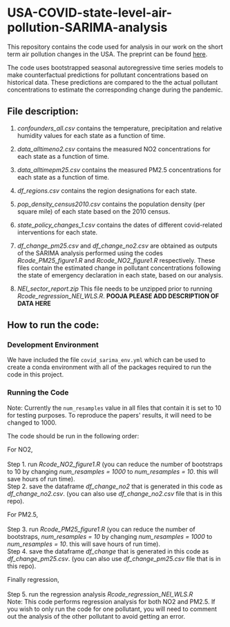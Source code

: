 # USA-COVID-state-level-air-pollution-SARIMA-analysis

This repository contains the code used for analysis in our work on the short term air pollution changes in the USA. The preprint can be found [here](https://www.medrxiv.org/content/10.1101/2020.08.04.20168237v2.full.pdf).

The code uses bootstrapped seasonal autoregressive time series models to make counterfactual predictions for pollutant concentrations based on historical data. These predictions are compared to the the actual pollutant concentrations to estimate the corresponding change during the pandemic.

## File description:

1. *confounders_all.csv* contains the temperature, precipitation and relative humidity values for each state as a function of time. 

2. *data_alltimeno2.csv*  contains the measured NO2 concentrations for each state as a function of time.

3. *data_alltimepm25.csv*  contains the measured PM2.5 concentrations for each state as a function of time.  

4. *df_regions.csv*  contains the region designations for each state. 

5. *pop_density_census2010.csv* contains the population density (per square mile) of each state based on the 2010 census. 

6. *state_policy_changes_1.csv* contains the dates of different covid-related interventions for each state.

7. *df_change_pm25.csv* and *df_change_no2.csv* are obtained as outputs of the SARIMA analysis performed using the codes *Rcode_PM25_figure1.R*  and *Rcode_NO2_figure1.R* respectively. These files contain the estimated change in pollutant concentrations following the state of emergency declaration in each state, based on our analysis.

8. *NEI_sector_report.zip* This file needs to be unzipped prior to running *Rcode_regression_NEI_WLS.R*. **POOJA PLEASE ADD DESCRIPTION OF DATA HERE**

## How to run the code:

### Development Environment

We have included the file `covid_sarima_env.yml` which can be used to create a conda environment with all of the packages required to run the code in this project. 

### Running the Code

Note: Currently the `num_resamples` value in all files that contain it is set to 10 for testing purposes. To reproduce the papers' results, it will need to be changed to 1000.

The code should be run in the following order:

For NO2,<br />
<br />
Step 1. run *Rcode_NO2_figure1.R* (you can reduce the number of bootstraps to 10 by changing *num_resamples = 1000* to *num_resamples = 10*. this will save hours of run time).<br />
Step 2. save the dataframe *df_change_no2* that is generated in this code as *df_change_no2.csv*. (you can also use *df_change_no2.csv* file that is in this repo).<br />

For PM2.5,<br />
<br />
Step 3. run *Rcode_PM25_figure1.R* (you can reduce the number of bootstraps, *num_resamples = 10* by changing *num_resamples = 1000* to *num_resamples = 10*. this will save hours of run time).<br />
Step 4. save the dataframe *df_change* that is generated in this code as *df_change_pm25.csv*. (you can also use *df_change_pm25.csv* file that is in this repo).<br />

Finally regression,<br />
<br />
Step 5. run the regression analysis *Rcode_regression_NEI_WLS.R*<br />
Note: This code performs regression analysis for both NO2 and PM2.5. If you wish to only run the code for one pollutant, you will need to comment out the analysis of the other pollutant to avoid getting an error.<br />
